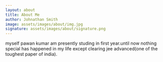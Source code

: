 ```yaml
---
layout: about
title: About Me
author: Johnathan Smith
image: assets/images/about/img.jpg
signature: assets/images/about/signature.png
---
```


myself pawan kumar am presently studing in first year.until now nothing special has happened in my  life except clearing jee advanced(one of the toughest paper of india). 
